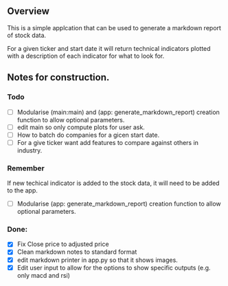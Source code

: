 ## Overview

This is a simple applcation that can be used to generate a markdown report of stock data.

For a given ticker and start date it will return technical indicators plotted with a description of each indicator for what to look for.

## Notes for construction.

### Todo

- [ ] Modularise (main:main) and (app: generate_markdown_report) creation function to allow optional parameters.
- [ ] edit main so only compute plots for user ask.
- [ ] How to batch do companies for a gicen start date.
- [ ] For a give ticker want add features to compare against others in industry.

### Remember

If new techical indicator is added to the stock data, it will need to be added to the app.
- [ ] Modularise (app: generate_markdown_report) creation function to allow optional parameters.

### Done:

- [X] Fix Close price to adjusted price
- [X] Clean markdown notes to standard format
- [X] edit markdown printer in app.py so that it shows images.
- [X] Edit user input to allow for the options to show specific outputs (e.g. only macd and rsi)